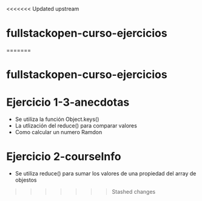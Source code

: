 <<<<<<< Updated upstream
# fullstackopen-curso-ejercicios
=======
# fullstackopen-curso-ejercicios

# Ejercicio 1-3-anecdotas

- Se utiliza la función Object.keys()
- La utlización del reduce() para comparar valores
- Como calcular un numero Ramdon

# Ejercicio 2-courseInfo

- Se utiliza reduce() para sumar los valores de una propiedad del array de objestos
>>>>>>> Stashed changes
